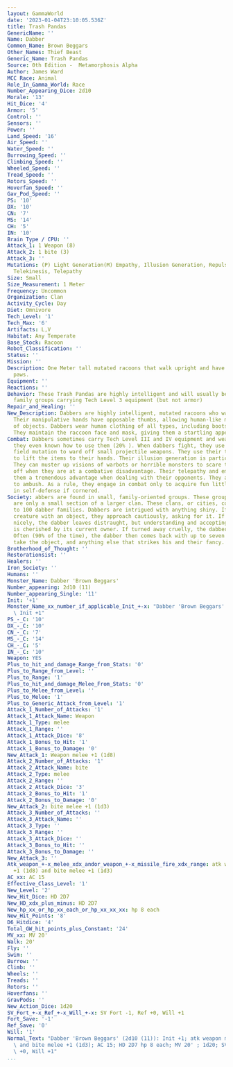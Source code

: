 ```yaml
---
layout: GammaWorld
date: '2023-01-04T23:10:05.536Z'
title: Trash Pandas
GenericName: ''
Name: Dabber
Common_Name: Brown Beggars
Other_Names: Thief Beast
Generic_Name: Trash Pandas
Source: 0th Edition -  Metamorphosis Alpha
Author: James Ward
MCC Race: Animal
Role_In_Gamma_World: Race
Number_Appearing_Dice: 2d10
Morale: '13'
Hit_Dice: '4'
Armor: '5'
Control: ''
Sensors: ''
Power: ''
Land_Speed: '16'
Air_Speed: ''
Water_Speed: ''
Burrowing_Speed: ''
Climbing_Speed: ''
Wheeled_Speed: ''
Tread_Speed: ''
Rotors_Speed: ''
Hoverfan_Speed: ''
Gav_Pod_Speed: ''
PS: '10'
DX: '10'
CN: '7'
MS: '14'
CH: '5'
IN: '10'
Brain Type / CPU: ''
Attack_1: 1 Weapon (8)
Attack_2: 1 bite (3)
Attack_3: ''
Mutations: (P) Light Generation(M) Empathy, Illusion Generation, Repulsion Field,
  Telekinesis, Telepathy
Size: Small
Size_Measurement: 1 Meter
Frequency: Uncommon
Organization: Clan
Activity_Cycle: Day
Diet: Omnivore
Tech_Level: '1'
Tech_Max: '6'
Artifacts: L,V
Habitat: Any Temperate
Base_Stock: Racoon
Robot_Classification: ''
Status: ''
Mission: ''
Description: One Meter tall mutated racoons that walk upright and have manipulative
  paws.
Equipment: ''
Reactions: ''
Behavior: These Trash Pandas are highly intelligent and will usually be found in small
  family groups carrying Tech Level 3 equipment (but not armor)
Repair_and_Healing: ''
New_Description: Dabbers are highly intelligent, mutated racoons who walk upright.
  Their manipulative hands have opposable thumbs, allowing human-like manipulation
  of objects. Dabbers wear human clothing of all types, including boots and shoes.
  They maintain the raccoon face and mask, giving them a startling appearance.
Combat: Dabbers sometimes carry Tech Level III and IV equipment and weapons. Occasionally,
  they even known how to use them (20% ). When dabbers fight, they use their Repulsion
  field mutation to ward off small projectile weapons. They use their telekinesis
  to lift the items to their hands. Their illusion generation is particularly strong.
  They can muster up visions of warbots or horrible monsters to scare their opponents
  off when they are at a combative disadvantage. Their telepathy and empathy give
  them a tremendous advantage when dealing with their opponents. They are almost impossible
  to ambush. As a rule, they engage in combat only to acquire fun little baubles or
  in self-defense if cornered.
Society: abbers are found in small, family-oriented groups. These groups, in turn,
  are only a small section of a larger clan. These clans, or cities, consist of up
  to 100 dabber families. Dabbers are intrigued with anything shiny. If they see another
  creature with an object, they approach cautiously, asking for it. If turned down
  nicely, the dabber leaves distraught, but understanding and accepting that the object
  is cherished by its current owner. If turned away cruelly, the dabber runs away.
  Often (90% of the time), the dabber then comes back with up to seven friends to
  take the object, and anything else that strikes his and their fancy.
Brotherhood_of_Thought: ''
Restorationsist: ''
Healers: ''
Iron_Society: ''
Humans: ''
Monster_Name: Dabber 'Brown Beggars'
Number_appearing: 2d10 (11)
Number_appearing_Single: '11'
Init: '+1'
Monster_Name_xx_number_if_applicable_Init_+-x: "Dabber 'Brown Beggars' (2d10 (11)):\
  \ Init +1"
PS_-_C: '10'
DX_-_C: '10'
CN_-_C: '7'
MS_-_C: '14'
CH_-_C: '5'
IN_-_C: '10'
Weapon: YES
Plus_to_hit_and_damage_Range_from_Stats: '0'
Plus_to_Range_from_Level: ''
Plus_to_Range: '1'
Plus_to_hit_and_damage_Melee_From_Stats: '0'
Plus_to_Melee_from_Level: ''
Plus_to_Melee: '1'
Plus_to_Generic_Attack_from_Level: '1'
Attack_1_Number_of_Attacks: '1'
Attack_1_Attack_Name: Weapon
Attack_1_Type: melee
Attack_1_Range: ''
Attack_1_Attack_Dice: '8'
Attack_1_Bonus_to_Hit: '1'
Attack_1_Bonus_to_Damage: '0'
New_Attack_1: Weapon melee +1 (1d8)
Attack_2_Number_of_Attacks: '1'
Attack_2_Attack_Name: bite
Attack_2_Type: melee
Attack_2_Range: ''
Attack_2_Attack_Dice: '3'
Attack_2_Bonus_to_Hit: '1'
Attack_2_Bonus_to_Damage: '0'
New_Attack_2: bite melee +1 (1d3)
Attack_3_Number_of_Attacks: ''
Attack_3_Attack_Name: ''
Attack_3_Type: ''
Attack_3_Range: ''
Attack_3_Attack_Dice: ''
Attack_3_Bonus_to_Hit: ''
Attack_3_Bonus_to_Damage: ''
New_Attack_3: ''
Atk_weapon_+-x_melee_xdx_andor_weapon_+-x_missile_fire_xdx_range: atk weapon melee
  +1 (1d8) and bite melee +1 (1d3)
AC_xx: AC 15
Effective_Class_Level: '1'
New_Level: '2'
New_Hit_Dice: HD 2D7
New_HD_xdx_plus_minus: HD 2D7
New_hp_xx_or_hp_xx_each_or_hp_xx_xx_xx: hp 8 each
New_Hit_Points: '8'
D6_Hitdice: '4'
Total_GW_hit_points_plus_Constant: '24'
MV_xx: MV 20'
Walk: 20'
Fly: ''
Swim: ''
Burrow: ''
Climb: ''
Wheels: ''
Treads: ''
Rotors: ''
Hoverfans: ''
GravPods: ''
New_Action_Dice: 1d20
SV_Fort_+-x_Ref_+-x_Will_+-x: SV Fort -1, Ref +0, Will +1
Fort_Save: '-1'
Ref_Save: '0'
Will: '1'
Normal_Text: "Dabber 'Brown Beggars' (2d10 (11)): Init +1; atk weapon melee +1 (1d8)\
  \ and bite melee +1 (1d3); AC 15; HD 2D7 hp 8 each; MV 20' ; 1d20; SV Fort -1, Ref\
  \ +0, Will +1"
...
```


